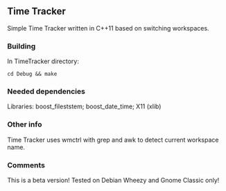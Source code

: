 ## Time Tracker 
Simple Time Tracker written in C++11 based on switching workspaces. 

### Building  
In TimeTracker directory:
``` 
cd Debug && make 
``` 

### Needed dependencies 
Libraries: boost_fileststem; boost_date_time; X11 (xlib)

### Other info 
Time Tracker uses wmctrl with grep and awk to detect current workspace name. 

### Comments 
This is a beta version! Tested on Debian Wheezy and Gnome Classic only!
